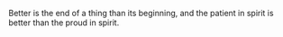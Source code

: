 Better is the end of a thing than its beginning, and the patient in spirit is better than the proud in spirit.
